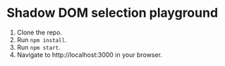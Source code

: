 # Shadow DOM selection playground

1. Clone the repo.
1. Run `npm install`.
1. Run `npm start`.
1. Navigate to http://localhost:3000 in your browser.
